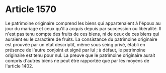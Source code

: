 # Article 1570

Le patrimoine originaire comprend les biens qui appartenaient à l'époux au jour du mariage et ceux qu'il a acquis depuis par succession ou libéralité. Il n'est pas tenu compte des fruits de ces biens, ni de ceux de ces biens qui auraient eu le caractère de fruits.   La consistance du patrimoine originaire est prouvée par un état descriptif, même sous seing privé, établi en présence de l'autre conjoint et signé par lui ; à défaut, le patrimoine originaire est tenu pour nul.   La preuve que le patrimoine originaire aurait compris d'autres biens ne peut être rapportée que par les moyens de l'article 1402.